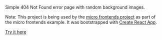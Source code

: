 Simple 404 Not Found error page with random background images.

Note: This project is being used by the [micro frontends project](https://github.com/embengineering/micro-front-ends-web-tools) as part of the micro frontends example. It was bootstrapped with [Create React App](https://github.com/facebookincubator/create-react-app).

[Try it here](http://embengineering.com/micro-front-ends-error-pages)